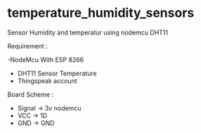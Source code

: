 # temperature_humidity_sensors
Sensor Humidity and temperatur using nodemcu DHT11

Requirement : 

-NodeMcu With ESP 8266
- DHT11 Sensor Temperature
- Thingspeak account 


Board Scheme : 

- Signal ->  3v nodemcu
- VCC ->  1D 
- GND ->  GND

